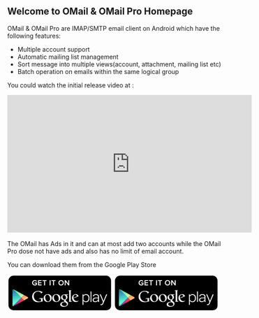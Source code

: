 ## Welcome to OMail & OMail Pro Homepage

OMail & OMail Pro are IMAP/SMTP email client on Android which have the following features:

- Multiple account support
- Automatic mailing list management
- Sort message into multiple views(account, attachment, mailing list etc)
- Batch operation on emails within the same logical group


You could watch the initial release video at :

<iframe width="560" height="315" src="https://www.youtube.com/embed/zWoh1Dqq6-Y" frameborder="0" allowfullscreen></iframe>

The OMail has Ads in it and can at most add two accounts while the OMail Pro dose not have ads and also has no limit of email account. 

You can download them from the Google Play Store

[![OMail](icon-google-play-small.png)](https://play.google.com/store/apps/details?id=com.m00nlight.omail) [![OMail Pro](icon-google-play-small.png)](https://play.google.com/store/apps/details?id=com.m00nlight.omail_pro)

